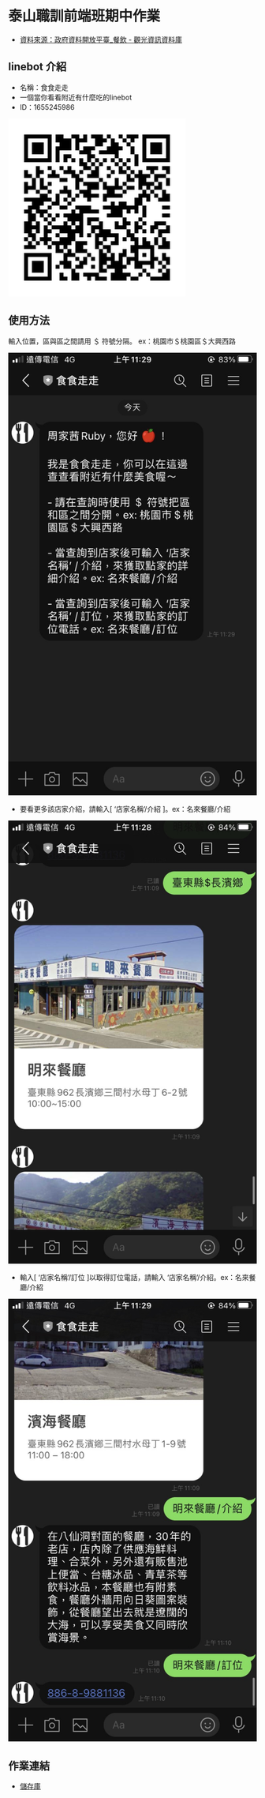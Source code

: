 # 泰山職訓前端班期中作業
- [資料來源：政府資料開放平臺_餐飲 - 觀光資訊資料庫](https://data.gov.tw/dataset/7779)
## linebot 介紹
- 名稱：食食走走
- 一個當你看看附近有什麼吃的linebot
- ID：1655245986

![QRcode](images/QRcode.png)
## 使用方法
   輸入位置，區與區之間請用 ＄ 符號分隔。 ex：桃園市＄桃園區＄大興西路

![line介紹1](images/line1.jpg)
- 要看更多該店家介紹，請輸入[ ‘店家名稱’/介紹 ]。ex：名來餐廳/介紹

![line介紹2](images/line2.jpg)
- 輸入[ ‘店家名稱’/訂位 ]以取得訂位電話，請輸入 ‘店家名稱’/介紹。ex：名來餐廳/介紹

![line介紹3](images/line3.jpg)
## 作業連結
- [儲存庫](https://github.com/22rubychou/linebot)
